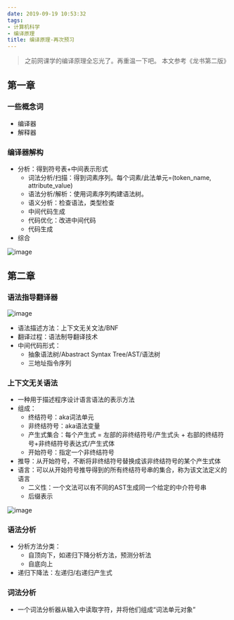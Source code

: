 ```yaml
---
date: 2019-09-19 10:53:32
tags:
- 计算机科学
- 编译原理
title: 编译原理-再次预习
---
```


> 之前网课学的编译原理全忘光了。再重温一下吧。
> 本文参考《龙书第二版》

<!-- more -->

## 第一章

### 一些概念词

* 编译器
* 解释器

### 编译器解构

* 分析：得到符号表+中间表示形式
  * 词法分析/扫描：得到词素序列。每个词素/此法单元=(token_name, attribute_value)
  * 语法分析/解析：使用词素序列构建语法树。
  * 语义分析：检查语法，类型检查
  * 中间代码生成
  * 代码优化：改进中间代码
  * 代码生成
* 综合

![image](https://user-images.githubusercontent.com/35499042/65210507-03993080-dace-11e9-92f5-29a415df1284.png)

## 第二章

### 语法指导翻译器

![image](https://user-images.githubusercontent.com/35499042/65211752-6260a900-dad2-11e9-9e15-d9eff541dac1.png)

* 语法描述方法：上下文无关文法/BNF
* 翻译过程：语法制导翻译技术
* 中间代码形式：
  * 抽象语法树/Abastract Syntax Tree/AST/语法树
  * 三地址指令序列

### 上下文无关语法

* 一种用于描述程序设计语言语法的表示方法
* 组成：
  * 终结符号：aka词法单元
  * 非终结符号：aka语法变量
  * 产生式集合：每个产生式 = 左部的非终结符号/产生式头 + 右部的终结符号+非终结符号表达式/产生式体
  * 开始符号：指定一个非终结符号
* 推导：从开始符号，不断将非终结符号替换成该非终结符号的某个产生式体
* 语言：可以从开始符号推导得到的所有终结符号串的集合，称为该文法定义的语言
  * 二义性：一个文法可以有不同的AST生成同一个给定的中介符号串
  * 后缀表示

![image](https://user-images.githubusercontent.com/35499042/65295908-77524080-db95-11e9-8f10-0275ba41b620.png)

### 语法分析

* 分析方法分类：
  * 自顶向下，如递归下降分析方法，预测分析法
  * 自底向上
* 递归下降法：左递归/右递归产生式

### 词法分析

* 一个词法分析器从输入中读取字符，并将他们组成“词法单元对象”
